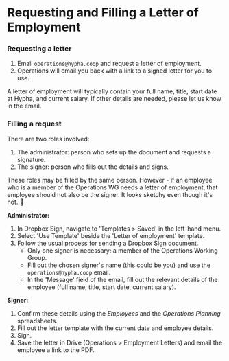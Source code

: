 # Requesting and Filling a Letter of Employment

### Requesting a letter
1. Email `operations@hypha.coop` and request a letter of employment.
2. Operations will email you back with a link to a signed letter for you to use.

A letter of employment will typically contain your full name, title, start date at Hypha, and current salary. If other details are needed, please let us know in the email.

### Filling a request
There are two roles involved:
1. The administrator: person who sets up the document and requests a signature.
2. The signer: person who fills out the details and signs.

These roles may be filled by the same person. However - if an employee who is a member of the Operations WG needs a letter of employment, that employee should not also be the signer. It looks sketchy even though it's not. 🥸

**Administrator:**
1. In Dropbox Sign, navigate to 'Templates > Saved' in the left-hand menu.
2. Select 'Use Template' beside the 'Letter of employment' template.
3. Follow the usual process for sending a Dropbox Sign document.
   * Only one signer is necessary: a member of the Operations Working Group.
   * Fill out the chosen signer's name (this could be you) and use the `operations@hypha.coop` email.
   * In the 'Message' field of the email, fill out the relevant details of the employee (full name, title, start date, current salary).

**Signer:**
1. Confirm these details using the _Employees_ and the _Operations Planning_ spreadsheets.
2. Fill out the letter template with the current date and employee details.
3. Sign.
4. Save the letter in Drive (Operations > Employment Letters) and email the employee a link to the PDF.
